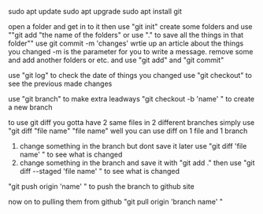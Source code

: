 sudo apt update
sudo apt upgrade
sudo apt install git




open a folder and get in to it then use "git init"
create some folders and use ""git add "the name of the folders" or use "." to save all the things in that folder""
use git commit -m 'changes' wrtie up an article about the things you changed -m is the parameter for you to write a message.
remove some and add another folders or etc. and use "git add" and "git commit"


use "git log" to check the date of things you changed
use "git checkout" to see the previous made changes


use "git branch" to make extra leadways
"git checkout -b 'name' " to create a new branch

to use git diff you gotta have 2 same files in 2 different branches
simply use "git diff "file name" "file name"
well you can use diff on 1 file and 1 branch 
1) change something in the branch but dont save it 
later use "git diff 'file name' " to see what is changed
2) change something in the branch and save it with "git add ."
then use "git diff --staged 'file name' " to see what is changed

"git push origin 'name' " to push the branch to github site

now on to pulling them from github
"git pull origin 'branch name' "

